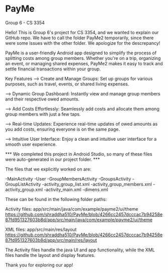 # PayMe
Group 6 - CS 3354


Hello! This is Group 6's project for CS 3354, and we wanted to explain our GitHub repo. We have to call the folder PayMe2 temporarily, since there were some issues with the other folder. We apologize for the descrepancy!

PayMe is a user-friendly Android app designed to simplify the process of splitting costs among group members. Whether you're on a trip, organizing an event, or managing shared expenses, PayMe2 makes it easy to track and settle financial transactions within your group.

Key Features
--> Create and Manage Groups: Set up groups for various purposes, such as travel, events, or shared living expenses.

--> Dynamic Group Dashboard: Instantly view and manage group members and their respective owed amounts.

--> Add Costs Effortlessly: Seamlessly add costs and allocate them among group members with just a few taps.

--> Real-time Updates: Experience real-time updates of owed amounts as you add costs, ensuring everyone is on the same page.

--> Intuitive User Interface: Enjoy a clean and intuitive user interface for a smooth user experience.

*** We completed this project in Android Studio, so many of these files were auto-generated in our project folder. ***

The files that we explicitly worked on are:

-MainActivity
-User
-GroupMembersActivity
-GroupsActivity
-GroupListActivity
-activity_group_list.xml
-activity_group_members.xml
-activity_group.xml
-activity_main.xml
-dimens.xml

These can be found in the following folder paths:

Activity files:
app/src/main/java/com/example/payme2/ui/theme
https://github.com/shraddha510/PayMe/blob/4266cc2457dcccac7b94258e87fd951327603b8d/app/src/main/java/com/example/payme2/ui/theme

XML files:
app/src/main/res/layout
https://github.com/shraddha510/PayMe/blob/4266cc2457dcccac7b94258e87fd951327603b8d/app/src/main/res/layout

The Activity files handle the java UI and app functionality, while the XML files handle the layout and display features.

Thank you for exploring our app!
